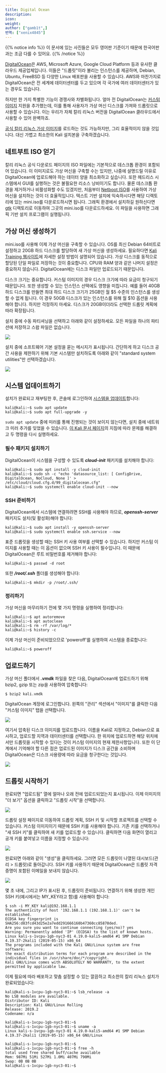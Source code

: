 ```yaml
---
title: Digital Ocean
description:
icon:
weight:
author: ["gamb1t",]
번역: ["xenix4845"]
---
```


{{% notice info %}}
이 문서에 있는 사진들은 모두 영어판 기준이기 때문에 한국어판과는 조금 다를 수 있어요.
{{% /notice %}}

[DigitalOcean](https://www.digitalocean.com/)은 AWS, Microsoft Azure, Google Cloud Platform 등과 유사한 클라우드 제공업체입니다. 이들은 "드롭릿"이라 불리는 인스턴스를 제공하며, Debian, Ubuntu, FreeBSD 등 다양한 Linux 배포판을 사용할 수 있습니다. AWS와 마찬가지로 DigitalOcean은 전 세계에 데이터센터를 두고 있으며 각 국가에 여러 데이터센터가 있는 경우도 있습니다.

하지만 한 가지 특별한 기능이 경쟁사와 차별화됩니다. 얼마 전 DigitalOcean는 [커스텀 이미지](https://blog.digitalocean.com/custom-images/) 지원을 추가했는데, 이를 통해 사용자가 가상 머신 디스크를 가져와 드롭릿으로 사용할 수 있습니다. 이는 우리가 자체 칼리 리눅스 버전을 DigitalOcean 클라우드에서 사용할 수 있어 완벽하죠.

[공식 칼리 리눅스 가상 이미지](https://http.krfoss.org/)를 로드하는 것도 가능하지만, 그리 효율적이지 않을 것입니다. 대신 가볍고 최소한의 Kali 설치본을 구축하겠습니다.

## 네트부트 ISO 얻기

칼리 리눅스 공식 다운로드 페이지의 ISO 파일에는 기본적으로 데스크톱 환경이 포함되어 있습니다. 이 이미지로도 가상 머신을 구축할 수는 있지만, 나중에 설명드릴 이유로 DigitalOcean에 업로드해야 하는 데이터 양을 최소화하고 싶습니다. 또한 헤드리스 시스템에서 GUI를 실행하는 것은 불필요한 리소스 낭비이기도 합니다. 물론 데스크톱 환경을 제거하거나 비활성화할 수도 있겠지만, 처음부터 [Netboot ISO](https://mirror.krfoss.org/kali/dists/kali-rolling/main/installer-amd64/current/images/netboot/)를 사용하여 가상 머신을 설치하는 것이 더 효율적입니다. 텍스트 기반 설치에 익숙하시다면 해당 디렉토리에 있는 mini.iso를 다운로드하시면 됩니다. 그래픽 환경에서 설치하길 원하신다면 [gtk](https://mirror.krfoss.org/kali/dists/kali-rolling/main/installer-amd64/current/images/netboot/gtk/) 디렉토리로 이동하여 그곳의 mini.iso를 다운로드하세요. 이 파일을 사용하면 그래픽 기반 설치 프로그램이 실행됩니다.

## 가상 머신 생성하기

mini.iso를 사용해 이제 가상 머신을 구축할 수 있습니다. OS를 최신 Debian 64비트로 설정하고 20GB 하드 디스크를 할당하여 새 가상 머신을 생성하세요. 필요하다면 [Kali Training 웹사이트](https://web.archive.org/web/20210922173942/https://web.archive.org/web/20210914172345/https://kali.training/topic/booting-kali-in-live-mode/)에 자세한 설정 방법이 설명되어 있습니다. 가상 디스크를 동적으로 할당된 단일 파일로 저장하는 것이 중요합니다. CPU와 RAM 양과 같은 나머지 설정은 중요하지 않습니다. DigitalOcean에는 디스크 파일만 업로드되기 때문입니다.

디스크 크기는 중요합니다. 커스텀 이미지의 경우 디스크 크기에 따라 요금이 청구되기 때문입니다. 또한 생성할 수 있는 인스턴스 선택에도 영향을 미칩니다. 예를 들어 40GB 하드 디스크를 만들면 최대 하드 디스크 크기가 25GB인 월 $5 수준의 인스턴스를 생성할 수 없게 됩니다. 이 경우 50GB 디스크가 있는 인스턴스를 위해 월 $10 옵션을 사용해야 합니다. 하지만 걱정하지 마세요. 디스크가 20GB이더라도 선택한 드롭릿 계획에 따라 확장됩니다.

설치 중에 수동 파티셔닝을 선택하고 아래와 같이 설정하세요. 모든 파일을 하나의 파티션에 저장하고 스왑 파일은 없습니다.

![](digitalocean-1.png)

설치 중에 소프트웨어 기본 설정을 묻는 메시지가 표시됩니다. 간단하게 하고 디스크 공간 사용을 제한하기 위해 기본 시스템만 설치하도록 아래와 같이 "standard system utilities"만 선택하겠습니다.

![](digitalocean-2.png)

## 시스템 업데이트하기

설치가 완료되고 재부팅한 후, 콘솔에 로그인하여 [시스템을 업데이트](/docs/general-use/updating-kali/)합니다:

```console
kali@kali:~$ sudo apt update
kali@kali:~$ sudo apt full-upgrade -y
```

`sudo apt update` 중에 미러를 통해 진행되는 것이 보이지 않는다면, 설치 중에 네트워크 미러 추가를 잊었을 수 있습니다. [이 Kali 문서 페이지](/docs/general-use/kali-linux-sources-list-repositories/)의 지침에 따라 문제를 해결하고 두 명령을 다시 실행하세요.

### 필수 패키지 설치하기

DigitalOcean이 시스템을 구성할 수 있도록 ***cloud-init*** 패키지를 설치해야 합니다:

```console
kali@kali:~$ sudo apt install -y cloud-init
kali@kali:~$ sudo sh -c "echo 'datasource_list: [ ConfigDrive, DigitalOcean, NoCloud, None ]' > /etc/cloud/cloud.cfg.d/99_digitalocean.cfg"
kali@kali:~$ sudo systemctl enable cloud-init --now
```

### SSH 준비하기

DigitalOcean에서 시스템에 연결하려면 SSH를 사용해야 하므로, ***openssh-server*** 패키지도 설치(및 활성화)해야 합니다:

```console
kali@kali:~$ sudo apt install -y openssh-server
kali@kali:~$ sudo systemctl enable ssh.service --now
```

표준 드롭릿을 생성할 때는 SSH 키 사용 여부를 선택할 수 있습니다. 하지만 커스텀 이미지를 사용할 때는 이 옵션이 없으며 SSH 키 사용이 필수입니다. 이 때문에 DigitalOcean은 루트 비밀번호를 제거해야 합니다:

```console
kali@kali:~$ passwd -d root
```

또한 ***/root/.ssh*** 폴더를 생성해야 합니다:

```console
kali@kali:~$ mkdir -p /root/.ssh/
```

### 정리하기

가상 머신을 마무리하기 전에 몇 가지 명령을 실행하여 정리합니다:

```console
kali@kali:~$ apt autoremove
kali@kali:~$ apt autoclean
kali@kali:~$ rm -rf /var/log/*
kali@kali:~$ history -c
```

이제 가상 머신이 준비되었으므로 'poweroff'를 실행하여 시스템을 종료합니다:

```console
kali@kali:~$ poweroff
```

## 업로드하기

가상 머신 폴더에서 ***.vmdk*** 파일을 찾은 다음, DigitalOcean에 업로드하기 위해 bzip2, gzip 또는 zip을 사용하여 압축합니다:

```console
$ bzip2 kali.vmdk
```

DigitalOcean 계정에 로그인합니다. 왼쪽의 "관리" 섹션에서 "이미지"를 클릭한 다음 "커스텀 이미지" 탭을 선택합니다.

![](digitalocean-3.png)

여기서 압축된 디스크 이미지를 업로드합니다. 이름을 Kali로 지정하고, Debian으로 표시하고, 업로드할 지역과 데이터센터를 선택합니다. 한 위치에 업로드하면 해당 위치에서만 드롭릿을 시작할 수 있다는 것이 커스텀 이미지의 현재 제한사항입니다. 또한 이 단계에서 기억해야 할 다른 점은 업로드된 이미지가 디스크 공간을 소비하며 DigitalOcean은 디스크 사용량에 따라 요금을 청구한다는 것입니다.

![](digitalocean-4.png)

## 드롭릿 시작하기

완료되면 "업로드됨" 열에 얼마나 오래 전에 업로드되었는지 표시됩니다. 이제 이미지의 "더 보기" 옵션을 클릭하고 "드롭릿 시작"을 선택합니다.

![](digitalocean-5.png)

드롭릿 설정 페이지로 이동하여 드롭릿 계획, SSH 키 및 시작할 프로젝트를 선택할 수 있습니다. 커스텀 이미지이기 때문에 SSH 키를 사용해야 합니다. 기존 키를 선택하거나 "새 SSH 키"를 클릭하여 새 키를 업로드할 수 있습니다. 클릭하면 다음 화면이 열리고 공개 키를 붙여넣고 이름을 지정할 수 있습니다:

![](digitalocean-6.png)

완료되면 아래와 같이 "생성"을 클릭하세요. 그러면 모든 드롭릿이 나열된 대시보드(관리 > 드롭릿)로 돌아갑니다. SSH 키를 사용하기 때문에 DigitalOcean은 드롭릿 자격 증명이 포함된 이메일을 보내지 않습니다.

![](digitalocean-7.png)

몇 초 내에, 그리고 IP가 표시된 후, 드롭릿이 준비됩니다. 연결하기 위해 생성한 개인 SSH 키(예시에서는 MY_KEY라고 함)를 사용해야 합니다:

```console
$ ssh -i MY_KEY kali@192.168.1.1
The authenticity of host '192.168.1.1 (192.168.1.1)' can't be established.
ECDSA key fingerprint is SHA256:d83fcd43d25e2a7edd291666160b47360cc85870ded.
Are you sure you want to continue connecting (yes/no)? yes
Warning: Permanently added 'IP' (ECDSA) to the list of known hosts.
Linux kali-s-1vcpu-1gb-nyc3-01 4.19.0-kali5-amd64 #1 SMP Debian 4.19.37-2kali1 (2019-05-15) x86_64
The programs included with the Kali GNU/Linux system are free software;
the exact distribution terms for each program are described in the
individual files in /usr/share/doc/*/copyright.
Kali GNU/Linux comes with ABSOLUTELY NO WARRANTY, to the extent
permitted by applicable law.
```

이제 필요에 따라 배포하고 맞춤 설정할 수 있는 깔끔하고 최소한의 칼리 리눅스 설치가 완료되었습니다:

```console
kali@kali-s-1vcpu-1gb-nyc3-01:~$ lsb_release -a
No LSB modules are available.
Distributor ID: Kali
Description: Kali GNU/Linux Rolling
Release: 2019.2
Codename: n/a

kali@kali-s-1vcpu-1gb-nyc3-01:~$
kali@kali-s-1vcpu-1gb-nyc3-01:~$ uname -a
Linux kali-s-1vcpu-1gb-nyc3-01 4.19.0-kali5-amd64 #1 SMP Debian 4.19.37-2kali1 (2019-05-15) x86_64 GNU/Linux

kali@kali-s-1vcpu-1gb-nyc3-01:~$
kali@kali-s-1vcpu-1gb-nyc3-01:~$ free -h
total used free shared buff/cache available
Mem: 987Mi 51Mi 527Mi 1.0Mi 407Mi 790Mi
Swap: 0B 0B 0B
kali@kali-s-1vcpu-1gb-nyc3-01:~$
```
